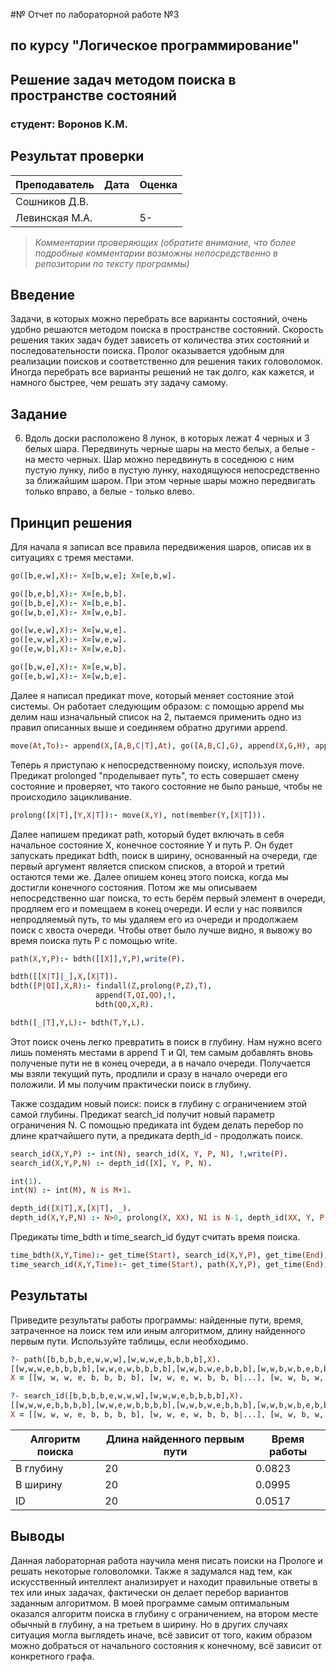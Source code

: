 #№ Отчет по лабораторной работе №3
## по курсу "Логическое программирование"

## Решение задач методом поиска в пространстве состояний

### студент: Воронов К.М.

## Результат проверки

| Преподаватель     | Дата         |  Оценка       |
|-------------------|--------------|---------------|
| Сошников Д.В. |              |               |
| Левинская М.А.|              |    5-         |

> *Комментарии проверяющих (обратите внимание, что более подробные комментарии возможны непосредственно в репозитории по тексту программы)*


## Введение

Задачи, в которых можно перебрать все варианты состояний, очень удобно решаются методом поиска в пространстве состояний. Скорость решения таких задач будет зависеть от количества этих состояний и последовательности поиска. Пролог оказывается удобным для реализации поисков и соответственно для решения таких головоломок. Иногда перебрать все варианты решений не так долго, как кажется, и намного быстрее, чем решать эту задачу самому.

## Задание

6. Вдоль доски расположено  8  лунок, в которых лежат  4  черных и  3  белых шара. Передвинуть черные шары на место белых, а белые - на место черных. Шар можно передвинуть в соседнюю с ним пустую лунку, либо в пустую лунку, находящуюся непосредственно за ближайшим шаром. При этом черные шары можно передвигать только вправо, а белые - только влево. 

## Принцип решения

Для начала я записал все правила передвижения шаров, описав их в ситуациях с тремя местами.

```Prolog 
go([b,e,w],X):- X=[b,w,e]; X=[e,b,w].

go([b,e,b],X):- X=[e,b,b].
go([b,b,e],X):- X=[b,e,b].
go([w,b,e],X):- X=[w,e,b].

go([w,e,w],X):- X=[w,w,e].
go([e,w,w],X):- X=[w,e,w].
go([e,w,b],X):- X=[w,e,b].

go([b,w,e],X):- X=[e,w,b].
go([e,b,w],X):- X=[w,b,e].
```
Далее я написал предикат move, который меняет состояние этой системы. Он работает следующим образом: с помощью append мы делим наш изначальный список на 2, пытаемся применить одно из правил описанных выше и соединяем обратно другими append.

```Prolog
move(At,To):- append(X,[A,B,C|T],At), go([A,B,C],G), append(X,G,H), append(H,T,To).
```
Теперь я приступаю к непосредственному поиску, используя move. Предикат prolonged "проделывает путь", то есть совершает смену состояние и проверяет, что такого состояние не было раньше, чтобы не происходило зацикливание.

```Prolog
prolong([X|T],[Y,X|T]):- move(X,Y), not(member(Y,[X|T])).
```

Далее напишем предикат path, который будет включать в себя начальное состояние Х, конечное состояние Y и путь P. Он будет запускать предикат bdth, поиск в ширину, основанный на очереди, где первый аргумент является списком списков, а второй и третий остаются теми же. Далее опишем конец этого поиска, когда мы достигли конечного состояния. Потом же мы описываем непосредственно шаг поиска, то есть берём первый элемент в очереди, продляем его и помещаем в конец очереди. И если у нас появился непродляемый путь, то мы удаляем его из очереди и продолжаем поиск с хвоста очереди. Чтобы ответ было лучше видно, я вывожу во время поиска путь P с помощью write.

```Prolog
path(X,Y,P):- bdth([[X]],Y,P),write(P).

bdth([[X|T]|_],X,[X|T]).
bdth([P|QI],X,R):- findall(Z,prolong(P,Z),T),
                   append(T,QI,QO),!,
                   bdth(QO,X,R).

bdth([_|T],Y,L):- bdth(T,Y,L).
```

Этот поиск очень легко превратить в поиск в глубину. Нам нужно всего лишь поменять местами в append T и QI, тем самым добавлять вновь полученые пути не в конец очереди, а в начало очереди. Получается мы взяли текущий путь, продлили и сразу в начало очереди его положили. И мы получим практически поиск в глубину.

Также создадим новый поиск: поиск в глубину с ограничением этой самой глубины. Предикат search_id получит новый параметр ограничения N. С помощью предиката int будем делать перебор по длине кратчайшего пути, а предиката depth_id - продолжать поиск. 

```Prolog
search_id(X,Y,P) :- int(N), search_id(X, Y, P, N), !,write(P).
search_id(X,Y,P,N) :- depth_id([X], Y, P, N).

int(1).
int(N) :- int(M), N is M+1.

depth_id([X|T],X,[X|T], _).
depth_id(X,Y,P,N) :- N>0, prolong(X, XX), N1 is N-1, depth_id(XX, Y, P, N1).

```

Предикаты time_bdth и time_search_id будут считать время поиска.

```Prolog
time_bdth(X,Y,Time):- get_time(Start), search_id(X,Y,P), get_time(End), Time is End - Start.
time_search_id(X,Y,Time):- get_time(Start), path(X,Y,P), get_time(End), Time is End - Start.
```

## Результаты

Приведите результаты работы программы: найденные пути, время, затраченное на поиск тем или иным алгоритмом, длину найденного первым пути. Используйте таблицы, если необходимо.

```Prolog
?- path([b,b,b,b,e,w,w,w],[w,w,w,e,b,b,b,b],X).
[[w,w,w,e,b,b,b,b],[w,w,e,w,b,b,b,b],[w,w,b,w,e,b,b,b],[w,w,b,w,b,e,b,b],[w,w,b,e,b,w,b,b],[w,e,b,w,b,w,b,b],[e,w,b,w,b,w,b,b],[b,w,e,w,b,w,b,b],[b,w,b,w,e,w,b,b],[b,w,b,w,b,w,e,b],[b,w,b,w,b,w,b,e],[b,w,b,w,b,e,b,w],[b,w,b,e,b,w,b,w],[b,e,b,w,b,w,b,w],[b,b,e,w,b,w,b,w],[b,b,b,w,e,w,b,w],[b,b,b,w,b,w,e,w],[b,b,b,w,b,e,w,w],[b,b,b,e,b,w,w,w],[b,b,b,b,e,w,w,w]]
X = [[w, w, w, e, b, b, b, b], [w, w, e, w, b, b, b|...], [w, w, b, w, e, b|...], [w, w, b, w, b|...], [w, w, b, e|...], [w, e, b|...], [e, w|...], [b|...], [...|...]|...] .

?- search_id([b,b,b,b,e,w,w,w],[w,w,w,e,b,b,b,b],X).
[[w,w,w,e,b,b,b,b],[w,w,e,w,b,b,b,b],[w,w,b,w,e,b,b,b],[w,w,b,w,b,e,b,b],[w,w,b,e,b,w,b,b],[w,e,b,w,b,w,b,b],[e,w,b,w,b,w,b,b],[b,w,e,w,b,w,b,b],[b,w,b,w,e,w,b,b],[b,w,b,w,b,w,e,b],[b,w,b,w,b,w,b,e],[b,w,b,w,b,e,b,w],[b,w,b,e,b,w,b,w],[b,e,b,w,b,w,b,w],[b,b,e,w,b,w,b,w],[b,b,b,w,e,w,b,w],[b,b,b,w,b,w,e,w],[b,b,b,w,b,e,w,w],[b,b,b,e,b,w,w,w],[b,b,b,b,e,w,w,w]]
X = [[w, w, w, e, b, b, b, b], [w, w, e, w, b, b, b|...], [w, w, b, w, e, b|...], [w, w, b, w, b|...], [w, w, b, e|...], [w, e, b|...], [e, w|...], [b|...], [...|...]|...].
```

| Алгоритм поиска |  Длина найденного первым пути  |  Время работы  |
|-----------------|--------------------------------|----------------|
| В глубину       |               20               |     0.0823     |
| В ширину        |               20               |     0.0995     |
| ID              |               20               |     0.0517     |

## Выводы

Данная лабораторная работа научила меня писать поиски на Прологе и решать некоторые головоломки. Также я задумался над тем, как искусственный интеллект анализирует и находит правильные ответы в тех или иных задачах, фактически он делает перебор вариантов заданным алгоритмом. В моей программе самым оптимальным оказался алгоритм поиска в глубину с ограничением, на втором месте обычный в глубину, а на третьем в ширину. Но в других случаях ситуация могла выглядеть иначе, всё зависит от того, каким образом можно добраться от начального состояния к конечному, всё зависит от конкретного графа. 




